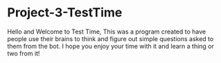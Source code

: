 # Project-3-TestTime
Hello and Welcome to Test Time, This was a program created to have people use their brains to 
think and figure out simple questions asked to them from the bot. I hope you enjoy your time with it
and learn a thing or two from it!
